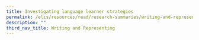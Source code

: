 ```yaml
---
title: Investigating language learner strategies
permalink: /elis/resources/read/research-summaries/writing-and-representing/investigating-learner-strategies/
description: ""
third_nav_title: Writing and Representing
---
```

